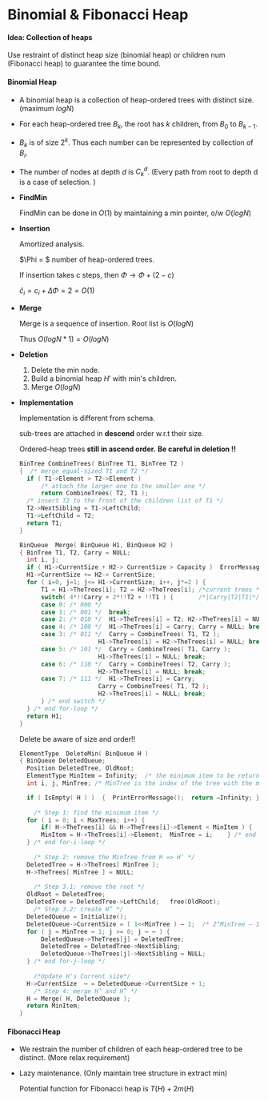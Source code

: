 # Binomial & Fibonacci Heap

#### Idea: Collection of heaps

Use restraint of distinct heap size (binomial heap) or children num (Fibonacci heap) to guarantee the time bound.

#### Binomial Heap

* A binomial heap is a collection of heap-ordered trees with distinct size. (maximum $logN$)

* For each heap-ordered tree $B_k$, the root has $k$ children, from $B_0$ to $B_{k-1}$. 

* $B_k$ is of size $2^k$. Thus each number can be represented by collection of $B_i$.  

* The number of nodes at depth $d$ is $C_k^d$. (Every path from root to depth d is a case of selection. )

* **FindMin**

  FindMin can be done in $O(1)$ by maintaining a min pointer, o/w $O(logN)$

* **Insertion**

  Amortized analysis.

  $\Phi = $ number of heap-ordered trees.

  If insertion takes c steps, then $\Phi \rightarrow \Phi + (2-c)$

  $\hat c_i = c_i + \Delta \Phi = 2 = O(1)$ 

* **Merge**

  Merge is a sequence of insertion. Root list is $O(logN)$

  Thus $O(logN * 1) = O(logN)$

* **Deletion**

  1. Delete the min node.
  2. Build a binomial heap $H'$ with min's children.
  3. Merge $O(logN)$

* **Implementation**

  Implementation is different from schema.

  sub-trees are attached in **descend** order w.r.t their size.

  Ordered-heap trees **still in ascend order.** **Be careful in deletion !!**
  
  ```c
  BinTree CombineTrees( BinTree T1, BinTree T2 )
  {  /* merge equal-sized T1 and T2 */
  	if ( T1->Element > T2->Element )
  		/* attach the larger one to the smaller one */
  		return CombineTrees( T2, T1 );
  	/* insert T2 to the front of the children list of T1 */
  	T2->NextSibling = T1->LeftChild;
  	T1->LeftChild = T2;
  	return T1;
  }
  ```
  
  ```c
  BinQueue  Merge( BinQueue H1, BinQueue H2 )
  {	BinTree T1, T2, Carry = NULL; 	
  	int i, j;
  	if ( H1->CurrentSize + H2-> CurrentSize > Capacity )  ErrorMessage(); /*Current size = total number of nodes*/
  	H1->CurrentSize += H2-> CurrentSize;
  	for ( i=0, j=1; j<= H1->CurrentSize; i++, j*=2 ) {
  	    T1 = H1->TheTrees[i]; T2 = H2->TheTrees[i]; /*current trees */
  	    switch( 4*!!Carry + 2*!!T2 + !!T1 ) {       /*|Carry|T2|T1|*/
  		case 0: /* 000 */
  	 	case 1: /* 001 */  break;	
  		case 2: /* 010 */  H1->TheTrees[i] = T2; H2->TheTrees[i] = NULL; break;
  		case 4: /* 100 */  H1->TheTrees[i] = Carry; Carry = NULL; break;
  		case 3: /* 011 */  Carry = CombineTrees( T1, T2 );
  			            H1->TheTrees[i] = H2->TheTrees[i] = NULL; break;
  		case 5: /* 101 */  Carry = CombineTrees( T1, Carry );
  			            H1->TheTrees[i] = NULL; break;
  		case 6: /* 110 */  Carry = CombineTrees( T2, Carry );
  			            H2->TheTrees[i] = NULL; break;
  		case 7: /* 111 */  H1->TheTrees[i] = Carry; 
  			            Carry = CombineTrees( T1, T2 ); 
  			            H2->TheTrees[i] = NULL; break;
  	    } /* end switch */
  	} /* end for-loop */
  	return H1;
  }
  ```
  
  Delete be aware of size and order!!
  
  ```c
  ElementType  DeleteMin( BinQueue H )
  {	BinQueue DeletedQueue; 
  	Position DeletedTree, OldRoot;
  	ElementType MinItem = Infinity;  /* the minimum item to be returned */	
  	int i, j, MinTree; /* MinTree is the index of the tree with the minimum item */
  
  	if ( IsEmpty( H ) )  {  PrintErrorMessage();  return –Infinity; }
      
      /* Step 1: find the minimum item */
  	for ( i = 0; i < MaxTrees; i++) {  
  	    if( H->TheTrees[i] && H->TheTrees[i]->Element < MinItem ) { 
  		MinItem = H->TheTrees[i]->Element;  MinTree = i;    } /* end if */
  	} /* end for-i-loop */
      
      /* Step 2: remove the MinTree from H => H’ */ 
  	DeletedTree = H->TheTrees[ MinTree ];  
  	H->TheTrees[ MinTree ] = NULL;  
      
      /* Step 3.1: remove the root */ 
  	OldRoot = DeletedTree;   
  	DeletedTree = DeletedTree->LeftChild;   free(OldRoot);
      /* Step 3.2: create H” */ 
  	DeletedQueue = Initialize();   
  	DeletedQueue->CurrentSize = ( 1<<MinTree ) – 1;  /* 2^MinTree – 1 */
  	for ( j = MinTree – 1; j >= 0; j – – ) {  
  	    DeletedQueue->TheTrees[j] = DeletedTree;
  	    DeletedTree = DeletedTree->NextSibling;
  	    DeletedQueue->TheTrees[j]->NextSibling = NULL;
  	} /* end for-j-loop */
   
      /*Update H's Current size*/
  	H->CurrentSize  – = DeletedQueue->CurrentSize + 1;
      /* Step 4: merge H’ and H” */
  	H = Merge( H, DeletedQueue );  
  	return MinItem;
  }
  ```
  
  

#### Fibonacci Heap

* We restrain the number of children of each heap-ordered tree to be distinct. (More relax requirement)

* Lazy maintenance. (Only maintain tree structure in extract min)

  Potential function for Fibonacci heap is $T(H) + 2m(H)$